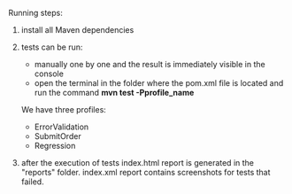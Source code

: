 
Running steps:
1. install all Maven dependencies
2. tests can be run:
   - manually one by one and the result is immediately visible in the console
   - open the terminal in the folder where the pom.xml file is located and run the command **mvn test -Pprofile_name**
   
   We have three profiles:
   - ErrorValidation
   - SubmitOrder
   -  Regression
3. after the execution of tests index.html report is generated in the "reports" folder. 
index.xml report contains screenshots for tests that failed.


